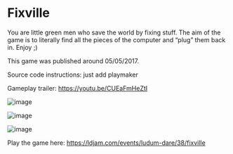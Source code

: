 # Fixville
You are little green men who save the world by fixing stuff. The aim of the game is to literally find all the pieces of the computer and “plug” them back in. Enjoy ;)

This game was published around 05/05/2017.

Source code instructions: just add playmaker

Gameplay trailer: https://youtu.be/CUEaFmHeZtI

![image](https://user-images.githubusercontent.com/23738870/109398020-07bbb580-7932-11eb-8f71-191adbb9fac5.png)

![image](https://user-images.githubusercontent.com/23738870/109398025-0be7d300-7932-11eb-8a59-a111c26315d8.png)

![image](https://user-images.githubusercontent.com/23738870/109398027-1013f080-7932-11eb-8871-31a6543726d9.png)

Play the game here: https://ldjam.com/events/ludum-dare/38/fixville

